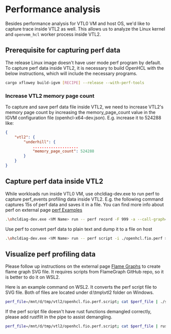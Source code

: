 # Performance analysis

Besides performance analysis for VTL0 VM and host OS, we'd like to capture trace
inside VTL2 as well. This allows us to analyze the Linux kernel and
`openvmm_hcl` worker process inside VTL2.

## Prerequisite for capturing perf data

The release Linux image doesn't have user mode perf program by default.
To capture perf data inside VTL2, it is necessary to build OpenHCL with the
below instructions, which will include the necessary programs.

```bash
cargo xflowey build-igvm [RECIPE] --release --with-perf-tools
```

### Increase VTL2 memory page count

To capture and save perf data file inside VTL2, we need to increase VTL2's
memory page count by increasing the memory_page_count value in the IGVM
configuration file (openhcl-x64-dev.json). E.g. increase it to 524288 like:

```json
{
    "vtl2": {
        "underhill": {
            ....................
            "memory_page_count": 524288
        }
    }
}
```

## Capture perf data inside VTL2

While workloads run inside VTL0 VM, use ohcldiag-dev.exe to run perf to capture
perf_events profiling data inside VTL2. E.g. the following command captures 15s
of perf data and saves it in a file. You can find more info about perf on
external page [perf Examples](https://www.brendangregg.com/perf.html)

```bash
.\ohcldiag-dev.exe <VM Name> run -- perf record -F 999 -a --call-graph=dwarf -o ./openhcl.fio.perf -- sleep 15
```

Use perf to convert perf data to plain text and dump it to a file on host

```bash
.\ohcldiag-dev.exe <VM Name> run -- perf script -i ./openhcl.fio.perf > .\traces\openhcl.fio.perf.script
```

## Visualize perf profiling data
Please follow up instructions on the external page [Flame
Graphs](https://www.brendangregg.com/perf.html#FlameGraphs) to create flame
graph SVG file. It requires scripts from FlameGraph GitHub repo, so it is better
to do it on WSL2.

Here is an example command on WSL2. It converts the perf script file to SVG
file. Both of files are located under d:\tmp\vtl2 folder on Windows.

```bash
perf_file=/mnt/d/tmp/vtl2/openhcl.fio.perf.script; cat $perf_file | ./stackcollapse-perf.pl > $perf_file.folded; cat $perf_file.folded | ./flamegraph.pl > $perf_file.svg
```

If the perf script file doesn't have rust functions demangled correctly, please add rustfilt in the pipe to assist demangling.

```bash
perf_file=/mnt/d/tmp/vtl2/openhcl.fio.perf.script; cat $perf_file | rustfilt | ./stackcollapse-perf.pl > $perf_file.folded; cat $perf_file.folded | ./flamegraph.pl > $perf_file.svg
```

